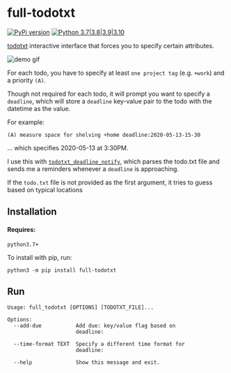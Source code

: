 # full-todotxt

[![PyPi version](https://img.shields.io/pypi/v/full_todotxt.svg)](https://pypi.python.org/pypi/full_todotxt) [![Python 3.7|3.8|3.9|3.10](https://img.shields.io/pypi/pyversions/full_todotxt.svg)](https://pypi.python.org/pypi/full_todotxt)

[todotxt](http://todotxt.org/) interactive interface that forces you to specify certain attributes.

<img src="https://raw.githubusercontent.com/seanbreckenridge/full_todotxt/master/.github/demo.gif" alt="demo gif">

For each todo, you have to specify at least `one project tag` (e.g. `+work`) and a priority `(A)`.

Though not required for each todo, it will prompt you want to specify a `deadline`, which will store a `deadline` key-value pair to the todo with the datetime as the value.

For example:

```
(A) measure space for shelving +home deadline:2020-05-13-15-30
```

... which specifies 2020-05-13 at 3:30PM.

I use this with [`todotxt_deadline_notify`](https://github.com/seanbreckenridge/todotxt_deadline_notify), which parses the todo.txt file and sends me a reminders whenever a `deadline` is approaching.

If the `todo.txt` file is not provided as the first argument, it tries to guess based on typical locations

## Installation

#### Requires:

`python3.7+`

To install with pip, run:

    python3 -m pip install full-todotxt

## Run

```
Usage: full_todotxt [OPTIONS] [TODOTXT_FILE]...

Options:
  --add-due           Add due: key/value flag based on
                      deadline:

  --time-format TEXT  Specify a different time format for
                      deadline:

  --help              Show this message and exit.
```
